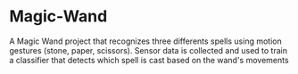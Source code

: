 # Magic-Wand
A Magic Wand project that recognizes three differents spells using motion gestures (stone, paper, scissors). Sensor data is collected and used to train a classifier that detects which spell is cast based on the wand's movements
